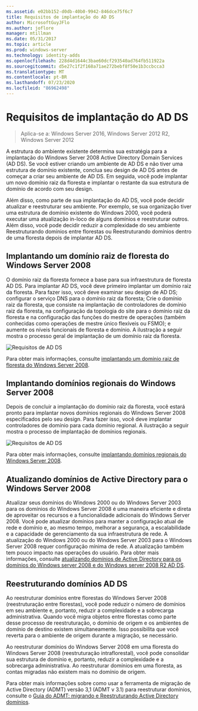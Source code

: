 ```yaml
---
ms.assetid: e02bb152-d0db-40b0-9942-846dce75f6c7
title: Requisitos de implantação do AD DS
author: MicrosoftGuyJFlo
ms.author: joflore
manager: mtillman
ms.date: 05/31/2017
ms.topic: article
ms.prod: windows-server
ms.technology: identity-adds
ms.openlocfilehash: 228d4d1644c3bae60dcf293540ad764fb511922a
ms.sourcegitcommit: d5e27c1f2f168a71ae272bebf8f50e1b3ccbcca3
ms.translationtype: MT
ms.contentlocale: pt-BR
ms.lasthandoff: 07/23/2020
ms.locfileid: "86962498"
---
```

# <a name="ad-ds-deployment-requirements"></a>Requisitos de implantação do AD DS

> Aplica-se a: Windows Server 2016, Windows Server 2012 R2, Windows Server 2012

A estrutura do ambiente existente determina sua estratégia para a implantação do Windows Server 2008 Active Directory Domain Services (AD DS). Se você estiver criando um ambiente de AD DS e não tiver uma estrutura de domínio existente, conclua seu design de AD DS antes de começar a criar seu ambiente de AD DS. Em seguida, você pode implantar um novo domínio raiz da floresta e implantar o restante da sua estrutura de domínio de acordo com seu design.

Além disso, como parte de sua implantação do AD DS, você pode decidir atualizar e reestruturar seu ambiente. Por exemplo, se sua organização tiver uma estrutura de domínio existente do Windows 2000, você poderá executar uma atualização in-loco de alguns domínios e reestruturar outros. Além disso, você pode decidir reduzir a complexidade do seu ambiente Reestruturando domínios entre florestas ou Reestruturando domínios dentro de uma floresta depois de implantar AD DS.

## <a name="deploying-a-windows-server-2008-forest-root-domain"></a>Implantando um domínio raiz de floresta do Windows Server 2008
O domínio raiz da floresta fornece a base para sua infraestrutura de floresta AD DS. Para implantar AD DS, você deve primeiro implantar um domínio raiz da floresta. Para fazer isso, você deve examinar seu design de AD DS; configurar o serviço DNS para o domínio raiz da floresta; Crie o domínio raiz da floresta, que consiste na implantação de controladores de domínio raiz da floresta, na configuração da topologia do site para o domínio raiz da floresta e na configuração das funções do mestre de operações (também conhecidas como operações de mestre único flexíveis ou FSMO); e aumente os níveis funcionais de floresta e domínio. A ilustração a seguir mostra o processo geral de implantação de um domínio raiz da floresta.

![Requisitos de AD DS](media/AD-DS-Deployment-Requirements/033aad0b-25ff-4793-8825-88a6daa01a55.gif)

Para obter mais informações, consulte [implantando um domínio raiz de floresta do Windows Server 2008](/previous-versions/windows/it-pro/windows-server-2008-r2-and-2008/cc731174(v=ws.10)).

## <a name="deploying-windows-server-2008-regional-domains"></a>Implantando domínios regionais do Windows Server 2008
Depois de concluir a implantação do domínio raiz da floresta, você estará pronto para implantar novos domínios regionais do Windows Server 2008 especificados pelo seu design. Para fazer isso, você deve implantar controladores de domínio para cada domínio regional. A ilustração a seguir mostra o processo de implantação de domínios regionais.

![Requisitos de AD DS](media/AD-DS-Deployment-Requirements/89a878c8-9a94-4180-ad43-ca75316a6318.gif)

Para obter mais informações, consulte [implantando domínios regionais do Windows Server 2008](/previous-versions/windows/it-pro/windows-server-2008-r2-and-2008/cc755118(v=ws.10)).

## <a name="upgrading-active-directory-domains-to-windows-server-2008"></a>Atualizando domínios de Active Directory para o Windows Server 2008
Atualizar seus domínios do Windows 2000 ou do Windows Server 2003 para os domínios do Windows Server 2008 é uma maneira eficiente e direta de aproveitar os recursos e a funcionalidade adicionais do Windows Server 2008. Você pode atualizar domínios para manter a configuração atual de rede e domínio e, ao mesmo tempo, melhorar a segurança, a escalabilidade e a capacidade de gerenciamento da sua infraestrutura de rede. A atualização do Windows 2000 ou do Windows Server 2003 para o Windows Server 2008 requer configuração mínima de rede. A atualização também tem pouco impacto nas operações do usuário. Para obter mais informações, consulte [atualizando domínios de Active Directory para os domínios do Windows server 2008 e do Windows server 2008 R2 AD DS](/previous-versions/windows/it-pro/windows-server-2008-r2-and-2008/cc731188(v=ws.10)).

## <a name="restructuring-ad-ds-domains"></a>Reestruturando domínios AD DS
Ao reestruturar domínios entre florestas do Windows Server 2008 (reestruturação entre florestas), você pode reduzir o número de domínios em seu ambiente e, portanto, reduzir a complexidade e a sobrecarga administrativa. Quando você migra objetos entre florestas como parte desse processo de reestruturação, o domínio de origem e os ambientes de domínio de destino existem simultaneamente. Isso possibilita que você reverta para o ambiente de origem durante a migração, se necessário.

Ao reestruturar domínios do Windows Server 2008 em uma floresta do Windows Server 2008 (reestruturação intraflorestal), você pode consolidar sua estrutura de domínio e, portanto, reduzir a complexidade e a sobrecarga administrativa. Ao reestruturar domínios em uma floresta, as contas migradas não existem mais no domínio de origem.

Para obter mais informações sobre como usar a ferramenta de migração de Active Directory (ADMT) versão 3,1 (ADMT v 3.1) para reestruturar domínios, consulte o [Guia do ADMT: migrando e Reestruturando Active Directory domínios](/previous-versions/windows/it-pro/windows-server-2008-r2-and-2008/cc974332(v=ws.10)).
